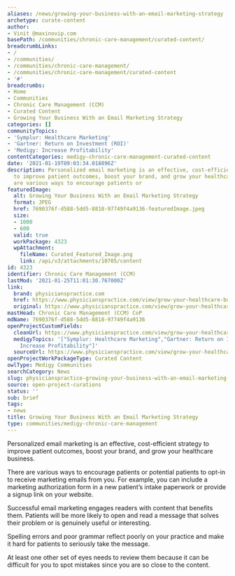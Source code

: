 ```yaml
---
aliases: /news/growing-your-business-with-an-email-marketing-strategy
archetype: curate-content
author:
- Vinit @maxinovip.com
basePath: /communities/chronic-care-management/curated-content/
breadcrumbLinks:
- /
- /communities/
- /communities/chronic-care-management/
- /communities/chronic-care-management/curated-content
- '#'
breadcrumbs:
- Home
- Communities
- Chronic Care Management (CCM)
- Curated Content
- Growing Your Business With an Email Marketing Strategy
categories: []
communityTopics:
- 'Symplur: Healthcare Marketing'
- 'Gartner: Return on Investment (ROI)'
- 'Medigy: Increase Profitability'
contentCategories: medigy-chronic-care-management-curated-content
date: '2021-01-19T09:03:34.018896Z'
description: Personalized email marketing is an effective, cost-efficient strategy
  to improve patient outcomes, boost your brand, and grow your healthcare business.There
  are various ways to encourage patients or
featuredImage:
  alt: Growing Your Business With an Email Marketing Strategy
  format: JPEG
  href: 7690376f-d588-5dd5-8818-97749f4a9136-featuredImage.jpeg
  size:
  - 1000
  - 600
  valid: true
  workPackage: 4323
  wpAttachment:
    fileName: Curated_Featured_Image.png
    link: /api/v3/attachments/10705/content
id: 4323
identifier: Chronic Care Management (CCM)
lastMod: '2021-01-25T11:01:30.767000Z'
link:
  brand: physicianspractice.com
  href: https://www.physicianspractice.com/view/grow-your-healthcare-business-with-an-efficient-email-marketing-strategy
  original: https://www.physicianspractice.com/view/grow-your-healthcare-business-with-an-efficient-email-marketing-strategy
mastHead: Chronic Care Management (CCM) CoP
mdName: 7690376f-d588-5dd5-8818-97749f4a9136
openProjectCustomFields:
  cleanUrl: https://www.physicianspractice.com/view/grow-your-healthcare-business-with-an-efficient-email-marketing-strategy
  medigyTopics: '["Symplur: Healthcare Marketing","Gartner: Return on Investment (ROI)","Medigy:
    Increase Profitability"]'
  sourceUrl: https://www.physicianspractice.com/view/grow-your-healthcare-business-with-an-efficient-email-marketing-strategy
openProjectWorkPackageType: Curated Content
owlType: Medigy Communities
searchCategory: News
slug: physicianspractice-growing-your-business-with-an-email-marketing-strategy
source: open-project-curations
status: ''
sub: brief
tags:
- news
title: Growing Your Business With an Email Marketing Strategy
type: communities/medigy-chronic-care-management
---
```


<p>Personalized email marketing is an effective, cost-efficient strategy to improve patient outcomes, boost your brand, and grow your healthcare business.</p><p>There are various ways to encourage patients or potential patients to opt-in to receive marketing emails from you. For example, you can include a marketing authorization form in a new patient’s intake paperwork or provide a signup link on your website.</p><p>Successful email marketing engages readers with content that benefits them. Patients will be more likely to open and read a message that solves their problem or is genuinely useful or interesting.</p><p>Spelling errors and poor grammar reflect poorly on your practice and make it hard for patients to seriously take the message.</p><p>At least one other set of eyes needs to review them because it can be difficult for you to spot mistakes since you are so close to the content.</p>